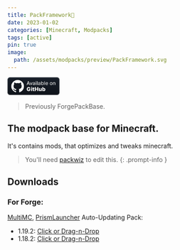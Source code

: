 ```yaml
---
title: PackFramework🧩
date: 2023-01-02
categories: [Minecraft, Modpacks]
tags: [active]
pin: true
image:
  path: /assets/modpacks/preview/PackFramework.svg
---
```

<a href="https://github.com/Den4enko/PackFramework"><img alt="SourceCode" height="40" src="/assets/badges/github_vector.svg"></a>
> Previously ForgePackBase. 

## The modpack base for Minecraft.
It's contains mods, that optimizes and tweaks minecraft.
> You'll need [packwiz](https://packwiz.infra.link/) to edit this.
{: .prompt-info }
## Downloads
### For Forge:
 [MultiMC](https://multimc.org/), [PrismLauncher](https://prismlauncher.org/) Auto-Updating Pack:
- 1.19.2: [Click or Drag-n-Drop](/PackFramework/downloads/mmc/PackFramework-1.19.2-Forge.zip)
- 1.18.2: [Click or Drag-n-Drop](/PackFramework/downloads/mmc/PackFramework-1.18.2-Forge.zip)
